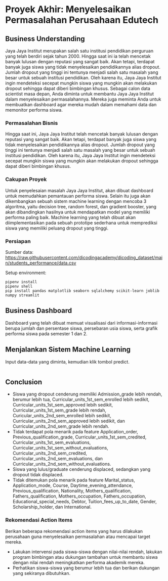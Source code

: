 # Proyek Akhir: Menyelesaikan Permasalahan Perusahaan Edutech

## Business Understanding
Jaya Jaya Institut merupakan salah satu institusi pendidikan perguruan yang telah berdiri sejak tahun 2000. Hingga saat ini ia telah mencetak banyak lulusan dengan reputasi yang sangat baik. Akan tetapi, terdapat banyak juga siswa yang tidak menyelesaikan pendidikannya alias dropout. Jumlah dropout yang tinggi ini tentunya menjadi salah satu masalah yang besar untuk sebuah institusi pendidikan. Oleh karena itu, Jaya Jaya Institut ingin mendeteksi secepat mungkin siswa yang mungkin akan melakukan dropout sehingga dapat diberi bimbingan khusus. Sebagai calon data scientist masa depan, Anda diminta untuk membantu Jaya Jaya Institut dalam menyelesaikan permasalahannya. Mereka juga meminta Anda untuk membuatkan dashboard agar mereka mudah dalam memahami data dan memonitor performa siswa. 

### Permasalahan Bisnis
Hingga saat ini, Jaya Jaya Institut telah mencetak banyak lulusan dengan reputasi yang sangat baik. Akan tetapi, terdapat banyak juga siswa yang tidak menyelesaikan pendidikannya alias dropout. Jumlah dropout yang tinggi ini tentunya menjadi salah satu masalah yang besar untuk sebuah institusi pendidikan. Oleh karena itu, Jaya Jaya Institut ingin mendeteksi secepat mungkin siswa yang mungkin akan melakukan dropout sehingga dapat diberi bimbingan khusus.

### Cakupan Proyek
Untuk penyelesaian masalah Jaya Jaya Institut, akan dibuat dashboard untuk memudahkan pemantauan performa siswa. Selain itu juga akan dikembangkan sebuah sistem machine learning dengan mencoba 3 algoritma, yaitu decision tree, random forest, dan gradient booster, yang akan dibandingkan hasilnya untuk mendapatkan model yang memiliki performa paling baik. Machine learning yang telah dibuat akan diimplementasikan pada sebuah prototipe sederhana untuk memprediksi siswa yang memiliki peluang dropout yang tinggi.

### Persiapan

Sumber data: https://raw.githubusercontent.com/dicodingacademy/dicoding_dataset/main/students_performance/data.csv

Setup environment:
```
pipenv install
pipenv shell
pip install pandas matplotlib seaborn sqlalchemy scikit-learn joblib numpy streamlit
```

## Business Dashboard
Dashboard yang telah dibuat memuat visualisasi dari informasi-informasi berupa jumlah dan persentase siswa, persebaran usia siswa, serta grafik performa siswa pada semester 1 dan 2.

## Menjalankan Sistem Machine Learning
Input data-data yang diminta, kemudian klik tombol predict. 

```

```

## Conclusion
- Siswa yang dropout cenderung memiliki Admission_grade lebih rendah, berumur lebih tua, Curricular_units_1st_sem_enrolled lebih sedikit, Curricular_units_1st_sem_approved lebih sedikit, Curricular_units_1st_sem_grade lebih rendah, Curicular_units_2nd_sem_enrolled lebih sedikit, Curricular_units_2nd_sem_approved lebih sedikit, dan Curricular_units_2nd_sem_grade lebih rendah.
- Tidak terdapat pola menarik pada feature Application_order, Previous_qualification_grade, Curricular_units_1st_sem_credited, Curricular_units_1st_sem_evaluations, Curricular_units_1st_sem_without_evaluations, Curricular_units_2nd_sem_credited, Curricular_units_2nd_sem_evaluations, dan Curricular_units_2nd_sem_without_evaluations.
- Siswa yang lulus/graduate cenderung displaced, sedangkan yang dropout tidak displaced.
- Tidak ditemukan pola menarik pada feature Marital_status, Application_mode, Course, Daytime_evening_attendance, Previous_qualification, Nationality, Mothers_qualification, Fathers_qualification, Mothers_occupation, Fathers_occupation, Educational_special_needs, Debtor, Tuition_fees_up_to_date, Gender, Scholarship_holder, dan International.

### Rekomendasi Action Items
Berikan beberapa rekomendasi action items yang harus dilakukan perusahaan guna menyelesaikan permasalahan atau mencapai target mereka.
- Lakukan intervensi pada siswa-siswa dengan nilai-nilai rendah, lakukan program bimbingan atau dukungan tambahan untuk membantu siswa dengan nilai rendah meningkatkan performa akademik mereka.
- Perhatikan siswa-siswa yang berumur lebih tua dan berikan dukungan yang sekiranya dibutuhkan.